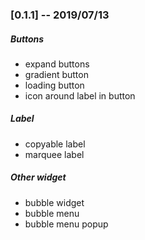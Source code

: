 ### [0.1.1] -- 2019/07/13

##### Buttons

* expand buttons
* gradient button
* loading button
* icon around label in button

##### Label

* copyable label
* marquee label

##### Other widget

* bubble widget
* bubble menu
* bubble menu popup


